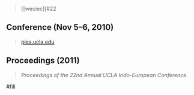 > [[weciec]]#22

## Conference (Nov 5–6, 2010)
> [pies.ucla.edu](https://pies.ucla.edu/conference/weciec-archives/weciec-22/)
## Proceedings (2011)
> *Proceedings of the 22nd Annual UCLA Indo-European Conference*.

#fill 